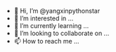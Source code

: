 - 👋 Hi, I’m @yangxinpythonstar
- 👀 I’m interested in ...
- 🌱 I’m currently learning ...
- 💞️ I’m looking to collaborate on ...
- 📫 How to reach me ...

<!---
yangxinpythonstar/yangxinpythonstar is a ✨ special ✨ repository because its `README.md` (this file) appears on your GitHub profile.
You can click the Preview link to take a look at your changes.
--->

